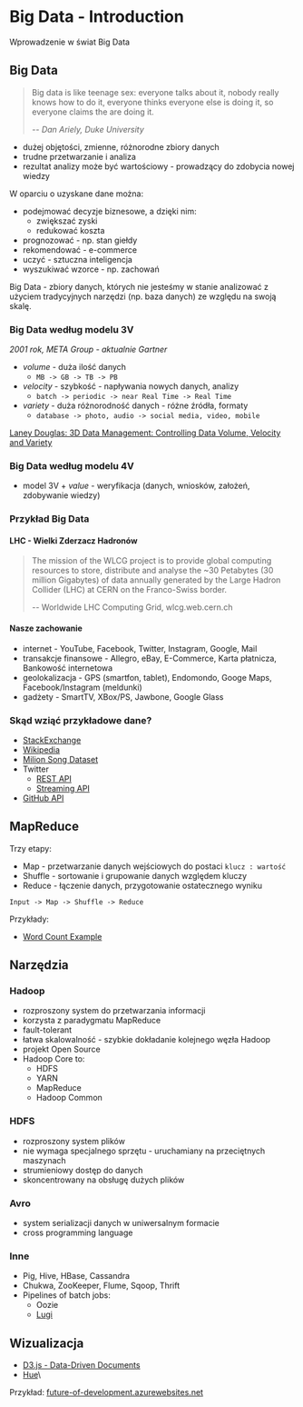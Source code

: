 # Big Data - Introduction

Wprowadzenie w świat Big Data

## Big Data

> Big data is like teenage sex:
> everyone talks about it,
> nobody really knows how to do it,
> everyone thinks everyone else is doing it,
> so everyone claims the are doing it.
>
> -- *Dan Ariely, Duke University*

- dużej objętości, zmienne, różnorodne zbiory danych
- trudne przetwarzanie i analiza
- rezultat analizy może być wartościowy - prowadzący do zdobycia nowej wiedzy

W oparciu o uzyskane dane można:

- podejmować decyzje biznesowe, a dzięki nim:
  - zwiększać zyski
  - redukować koszta
- prognozować - np. stan giełdy
- rekomendować - e-commerce
- uczyć - sztuczna inteligencja
- wyszukiwać wzorce - np. zachowań

Big Data - zbiory danych, których nie jesteśmy w stanie analizować z użyciem tradycyjnych narzędzi (np. baza danych) ze względu na swoją skalę.

### Big Data według modelu 3V

*2001 rok, META Group - aktualnie Gartner*

- *volume* - duża ilość danych
  - ```MB -> GB -> TB -> PB```
- *velocity* - szybkość - napływania nowych danych, analizy
  - ```batch -> periodic -> near Real Time -> Real Time```
- *variety* - duża różnorodność danych - różne źródła, formaty
  - ```database -> photo, audio -> social media, video, mobile```

[Laney Douglas: 3D Data Management: Controlling Data Volume, Velocity and Variety](http://blogs.gartner.com/doug-laney/files/2012/01/ad949-3D-Data-Management-Controlling-Data-Volume-Velocity-and-Variety.pdf)

### Big Data według modelu 4V

- model 3V + *value* - weryfikacja (danych, wniosków, założeń, zdobywanie wiedzy)

### Przykład Big Data

#### LHC - Wielki Zderzacz Hadronów

> The mission of the WLCG project is to provide global computing resources to store, distribute and analyse the ~30 Petabytes (30 million Gigabytes) of data annually generated by the Large Hadron Collider (LHC) at CERN on the Franco-Swiss border.
>
> -- Worldwide LHC Computing Grid, wlcg.web.cern.ch

#### Nasze zachowanie

- internet - YouTube, Facebook, Twitter, Instagram, Google, Mail
- transakcje finansowe - Allegro, eBay, E-Commerce, Karta płatnicza, Bankowość internetowa
- geolokalizacja - GPS (smartfon, tablet), Endomondo, Googe Maps, Facebook/Instagram (meldunki)
- gadżety - SmartTV, XBox/PS, Jawbone, Google Glass

### Skąd wziąć przykładowe dane?

- [StackExchange](https://archive.org/details/stackexchange)
- [Wikipedia](https://en.wikipedia.org/wiki/Wikipedia:Database_download)
- [Milion Song Dataset](http://labrosa.ee.columbia.edu/millionsong)
- Twitter
  - [REST API](https://dev.twitter.com/rest/public)
  - [Streaming API](https://dev.twitter.com/streaming/overview)
- [GitHub API](https://developer.github.com/v3/)

## MapReduce

Trzy etapy:

- Map - przetwarzanie danych wejściowych do postaci ```klucz : wartość```
- Shuffle - sortowanie i grupowanie danych względem kluczy
- Reduce - łączenie danych, przygotowanie ostatecznego wyniku

```
Input -> Map -> Shuffle -> Reduce
```

Przykłady:

- [Word Count Example](map-reduce-word-count-example/)

## Narzędzia

### Hadoop

- rozproszony system do przetwarzania informacji
- korzysta z paradygmatu MapReduce
- fault-tolerant
- łatwa skalowalność - szybkie dokładanie kolejnego węzła Hadoop
- projekt Open Source
- Hadoop Core to:
  - HDFS
  - YARN
  - MapReduce
  - Hadoop Common

### HDFS

- rozproszony system plików
- nie wymaga specjalnego sprzętu - uruchamiany na przeciętnych maszynach
- strumieniowy dostęp do danych
- skoncentrowany na obsługę dużych plików

### Avro

- system serializacji danych w uniwersalnym formacie
- cross programming language

### Inne

- Pig, Hive, HBase, Cassandra
- Chukwa, ZooKeeper, Flume, Sqoop, Thrift
- Pipelines of batch jobs:
  - Oozie
  - [Lugi](https://github.com/spotify/luigi)

## Wizualizacja

- [D3.js - Data-Driven Documents](http://d3js.org)
- [Hue](http://gethue.com)\

Przykład: [future-of-development.azurewebsites.net](http://future-of-development.azurewebsites.net)